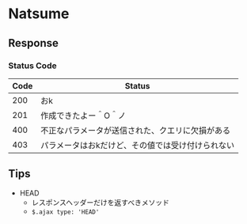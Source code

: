 
# Natsume

## Response

### Status Code

Code | Status
-----|--------
200  | おk
201  | 作成できたよー＾O＾ノ
400  | 不正なパラメータが送信された、クエリに欠損がある
403  | パラメータはおkだけど、その値では受け付けられない


## Tips

* HEAD
  * レスポンスヘッダーだけを返すべきメソッド
  * `$.ajax type: 'HEAD'`
